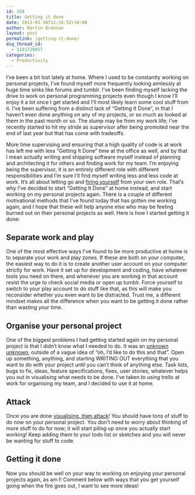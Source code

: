 ```yaml
---
id: 328
title: Getting it done
date: 2013-03-30T12:16:52+10:00
author: Martin Brennan
layout: post
permalink: /getting-it-done/
dsq_thread_id:
  - 1181729057
categories:
  - Productivity
---
```

I’ve been a bit lost lately at home. Where I used to be constantly working on personal projects, I’ve found myself more frequently looking aimlessly at huge time sinks like forums and tumblr. I’ve been finding myself lacking the drive to work on personal programming projects even though I know I’ll enjoy it a lot once I get started and I’ll most likely learn some cool stuff from it. I’ve been suffering from a distinct lack of “Getting It Done”, in that I haven’t even done anything on any of my projects, or so much as looked at them in the past month or so. The slump may be from my work life; I’ve recently started to hit my stride as supervisor after being promoted near the end of last year but that has come with tradeoffs.<!--more-->

More time supervising and ensuring that a high quality of code is at work has left me with less “Getting It Done” time at the office as well, and by that I mean actually writing and shipping software myself instead of planning and architecting it for others and finding work for my team. I’m enjoying being the supervisor, it is an entirely different role with different responsibilities and I’m sure I’ll find myself writing less and less code at work. It’s all about letting go and [firing yourself](http://techcrunch.com/2012/08/28/first-fire-thyself/) from your own role. That’s why I’ve decided to start “Getting It Done” at home instead, and start working on my personal projects again. There is a couple of different motivational methods that I’ve found today that has gotten me working again, and I hope that these will help anyone else who may be feeling burned out on their personal projects as well. Here is how I started getting it done:

## Separate work and play

One of the most effective ways I’ve found to be more productive at home is to separate your work and play zones. If these are both on your computer, the easiest way to do it is to create another user account on your computer strictly for work. Have it set up for development and coding, have whatever tools you need on there, and whenever you are working in that account resist the urge to check social media or open up tumblr. Force yourself to switch to your play account to do stuff like that, as this will make you reconsider whether you even want to be distracted. Trust me, a different mindset makes all the difference when you want to be getting it done rather than wasting your time.

## Organise your personal project

One of the biggest problems I had getting started again on my personal project is that I didn’t know what I needed to do. It was an [unknown unknown](http://en.wikipedia.org/wiki/There_are_known_knowns), outside of a vague idea of “oh, I’d like to do this and that”. Open up something, anything, and starting WRITING OUT everything that you want to do with your project until you can’t think of anything else. Task lists, bugs to fix, ideas, feature specifications, fixes, user stories, whatever helps you out in visualising what needs to be done. I’ve taken to using trello at work for organising my team, and I decided to use it at home.

## Attack

Once you are done [visualising, then attack](https://www.youtube.com/watch?v=zgdEONTLqx8)! You should have tons of stuff to do now on your personal project. You don’t need to worry about thinking of more stuff to do for now; it will start piling up once you actually start working! Keep adding them to your todo list or sketches and you will never be wanting for stuff to code.

## Getting it done

Now you should be well on your way to working on enjoying your personal projects again, as am I! Comment below with ways that you get yourself going when the fire goes out, I want to see more ideas!

